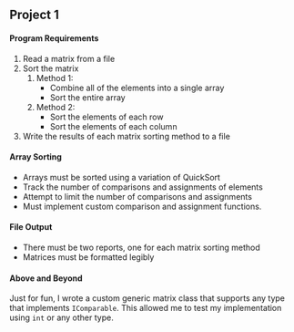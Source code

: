 ## Project 1

#### Program Requirements

1. Read a matrix from a file
2. Sort the matrix 
	1. Method 1: 
		- Combine all of the elements into a single array
		- Sort the entire array
	2. Method 2:
		- Sort the elements of each row
		- Sort the elements of each column
3. Write the results of each matrix sorting method to a file

#### Array Sorting
 - Arrays must be sorted using a variation of QuickSort 
 - Track the number of comparisons and assignments of elements
 - Attempt to limit the number of comparisons and assignments
 - Must implement custom comparison and assignment functions.

#### File Output
 - There must be two reports, one for each matrix sorting method
 - Matrices must be formatted legibly

#### Above and Beyond
Just for fun, I wrote a custom generic matrix class that supports any type that implements `IComparable`. This allowed me to test my implementation using `int` or any other type.
